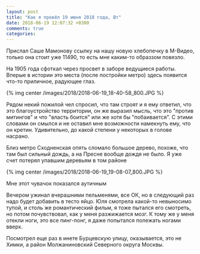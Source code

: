 ```yaml
---
layout: post
title: "Как я провёл 19 июня 2018 года, Вт"
date: 2018-06-19 12:07:32 +0300
comments: true
categories: 
---
```

Прислал Саше Мамонову ссылку на нашу новую хлебопечку в М-Видео, только она стоит уже 11490, то есть мне каким-то образзом повезло.




На 1905 года сфоткал через просвет в заборе ведущиеся работы. Вперые в истории это места (после постройки метро) здесь появится что-то приличное, радующее глаз.

{% img center /images/2018/2018-06-19_18-40-58_800.JPG %}

Рядом некий пожилой чел спросил, что там строят и я ему ответил, что это благоустройство территории, он же выразил мысль, что это "против митингов" и что "власть боится" или же хотя бы "побаивается". С этими словами он смылся и не оставил мне возможности намекнуть ему, что он кретин. Удивительно, до какой степени у некоторых в голове насрано.



Близ метро Сходненская опять сломало большое дерево, похоже, что там был сильный дождь, а на Пресне вообще дождя не было. Я уже счет потерял упавшим деревьям в том районе

{% img center /images/2018/2018-06-19_19-08-07_800.JPG %}


Мне этот чувачок показался аутичным

Вечером ужинал вчерашними пельменями, все ОК, но в следующий раз надо будет добавить в тесто яйцо. Юля смотрела какой-то невыносимо тупой, и столь же романтический фильм, я тоже пытался его смотреть, но потом почувствовал, как у меня разжижается мозг. К тому же у меня отекли ноги, это все пинг-понг, я даже попытался полежать ногами вверх.

Посмотрел еще раз в инете Бурцевскую улицу, оказывается, это не Химки, а район Молжаниновский Северного округа Москвы.